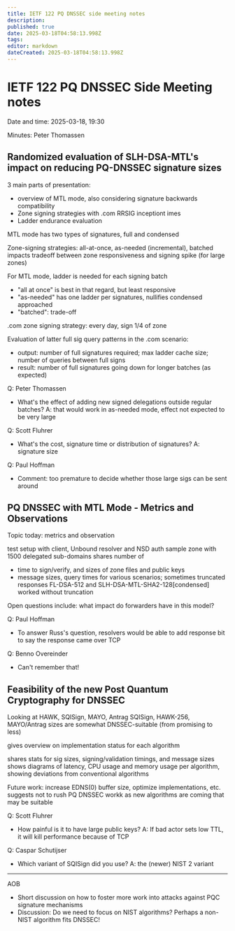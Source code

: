 ```yaml
---
title: IETF 122 PQ DNSSEC side meeting notes
description: 
published: true
date: 2025-03-18T04:58:13.998Z
tags: 
editor: markdown
dateCreated: 2025-03-18T04:58:13.998Z
---
```


# IETF 122 PQ DNSSEC Side Meeting notes

Date and time: 2025-03-18, 19:30

Minutes: Peter Thomassen

## Randomized evaluation of SLH-DSA-MTL's impact on reducing PQ-DNSSEC signature sizes

3 main parts of presentation:
- overview of MTL mode, also considering signature backwards compatibility
- Zone signing strategies with .com RRSIG inceptiont imes
- Ladder endurance evaluation

MTL mode has two types of signatures, full and condensed

Zone-signing strategies: all-at-once, as-needed (incremental), batched
impacts tradeoff between zone responsiveness and signing spike (for large zones)

For MTL mode, ladder is needed for each signing batch
- "all at once" is best in that regard, but least responsive
- "as-needed" has one ladder per signatures, nullifies condensed approached
- "batched": trade-off

.com zone signing strategy: every day, sign 1/4 of zone

Evaluation of latter full sig query patterns in the .com scenario:
- output: number of full signatures required; max ladder cache size; number of queries between full signs
- result: number of full signatures going down for longer batches (as expected)

Q: Peter Thomassen
- What's the effect of adding new signed delegations outside regular batches?
	A: that would work in as-needed mode, effect not expected to be very large

Q: Scott Fluhrer
- What's the cost, signature time or distribution of signatures?
	A: signature size

Q: Paul Hoffman
- Comment: too premature to decide whether those large sigs can be sent around

## PQ DNSSEC with MTL Mode - Metrics and Observations

Topic today: metrics and observation

test setup with client, Unbound resolver and NSD auth
sample zone with 1500 delegated sub-domains
shares number of
- time to sign/verify, and sizes of zone files and public keys
- message sizes, query times
for various scenarios; sometimes truncated responses
FL-DSA-512 and SLH-DSA-MTL-SHA2-128[condensed] worked without truncation

Open questions include: what impact do forwarders have in this model?

Q: Paul Hoffman
- To answer Russ's question, resolvers would be able to add response bit to say the response came over TCP

Q: Benno Overeinder
- Can't remember that!

## Feasibility of the new Post Quantum Cryptography for DNSSEC

Looking at HAWK, SQISign, MAYO, Antrag
SQISign, HAWK-256, MAYO/Antrag sizes are somewhat DNSSEC-suitable (from promising to less)

gives overview on implementation status for each algorithm

shares stats for sig sizes, signing/validation timings, and message sizes
shows diagrams of latency, CPU usage and memory usage per algorithm, showing deviations from conventional algorithms

Future work: increase EDNS(0) buffer size, optimize implementations, etc.
suggests not to rush PQ DNSSEC workk as new algorithms are coming that may be suitable

Q: Scott Fluhrer
- How painful is it to have large public keys?
	A: If bad actor sets low TTL, it will kill performance because of TCP

Q: Caspar Schutijser
- Which variant of SQISign did you use?
	A: the (newer) NIST 2 variant

-------------------------------------------------------

AOB

- Short discussion on how to foster more work into attacks against PQC signature mechanisms
- Discussion: Do we need to focus on NIST algorithms? Perhaps a non-NIST algorithm fits DNSSEC!
